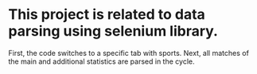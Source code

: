 # This project is related to data parsing using selenium library.
First, the code switches to a specific tab with sports.
Next, all matches of the main and additional statistics are parsed in the cycle.
